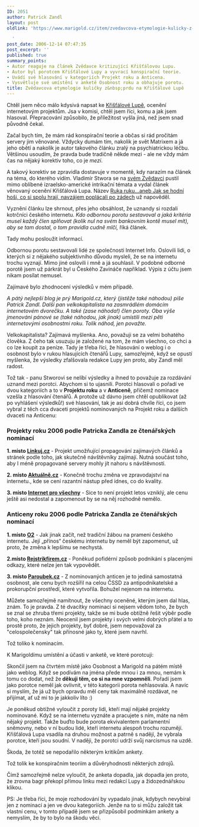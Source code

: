 ```yaml
---
ID: 2051
author: Patrick Zandl
layout: post
oldlink: 'https://www.marigold.cz/item/zvedavcova-etymologie-kulicky-z-prdu-na-kristalove-lupe

  '
post_date: 2006-12-14 07:47:35
post_excerpt: ''
published: true
summary_points:
- Autor reaguje na článek Zvědavce kritizující Křišťálovou Lupu.
- Autor byl porotcem Křišťálové Lupy a vyvrací konspirační teorie.
- Uvádí své hlasování v kategoriích Projekt roku a Anticena.
- Vysvětluje své umístění v anketě Osobnost roku a obhajuje porotu.
title: Zvědavcova etymologie kuličky z&nbsp;prdu na Křišťálové Lupě
---
```


<texy>Chtěl jsem něco málo kdysivá napsat ke <a href="http://kristalova.lupa.cz/vysledky/">Křišťálové Lupě</a>, ocenění internetovým projektům. Jsa v komisi, chtěl jsem říci, komu a jak jsem hlasoval. Přepracování způsobilo, že příležitost vyšla jiná, než jsem snad původně čekal. 

Začal bych tím, že mám rád konspirační teorie a občas si rád pročítám servery jim věnované. Vždycky dumám tím, nakolik je svět Matrixem a já jeho obětí a nakolik je autor takového článku zralý na psychiatrickou léčbu. Většinou usoudím, že pravda bude tradičně někde mezi - ale ne vždy mám čas na nějaký korektiv toho, co je <em>mezi</em>. 

A takový korektiv se zpravidla dostavuje v momentě, kdy narazím na článek na téma, do kterého vidím. Vladimír Stwora se na <a href="http://www.zvedavec.org">svém Zvědavci</a> pustil mimo oblíbené izraelsko-americké intrikační témata a vydal článek věnovaný ocenění Křišťálová Lupa. Název <a href="http://www.zvedavec.org/naokraj_1852.htm">Ruka ruku...aneb Jak se hodní hoši, co si spolu hrají, navzájem poplácali po zádech</a> už napověděl. 

Vyznění článku lze shrnout, přes jeho obsáhlost, že uznandy si rozdali kotrčníci českého internetu. <em>Kdo odbornou porotu sestavoval a jaká kritéria musel každý člen splňovat (kolik nul na svém bankovním kontě musel mít), aby se tam dostal, o tom pravidla cudně mlčí,</em> říká článek. 

Tady mohu posloužit informací. 

<!--more-->

Odbornou porotu sestavovali lidé ze společnosti Internet Info. Oslovili lidi, o kterých si z nějakého subjektivního důvodu mysleli, že se na internetu trochu vyznají. Mimo jiné oslovili i mně a já souhlasil. V podobné odborné porotě jsem už párkrát byl u Českého Zavináče například. Výpis z účtu jsem nikam posílat nemusel. 

Zajímavé bylo zhodnocení výsledků v mém případě. 

<em>A pátý nejlepší blog je prý Marigold.cz, který (jistěže také náhodou) píše Patrick Zandl. Další pan velkokapitalista na zasmrádlém domácím internetovém dvorečku. A také (zase náhoda!) člen poroty. Oba výše jmenováni pánové se (také náhodou, jak jinak) umístili mezi pěti internetovými osobnostmi roku. Tolik náhod, jen považte.</em>

Velkokapitalista? Zajímavá myšlenka. Ano, považuji se za velmi bohatého člověka. Z čeho tak usuzuju je založené na tom, že mám všechno, co chci a co lze koupit za peníze. Tady je třeba říci, že hlasování o weblog i o osobnost bylo v rukou hlasujících čtenářů Lupy, samozřejmě, když se opustí myšlenka, že výsledky zfalšovala redakce Lupy jen proto, aby Zandl měl radost. 

Tož tak - panu Stworovi se nelíbí výsledky a ihned to považuje za rozdávání uznand mezi porotci. Abychom si to ujasnili. Porotci hlasovali o pořadí ve dvou kategoriích a to v <strong>Projektu roku</strong> a v <strong>Anticeně</strong>, přičemž nominace vzešla z hlasování čtenářů. A protože už dávno jsem chtěl opublikovat (až po vyhlášení výsledků!) své hlasování, tak je asi dobrá chvíle říci, co jsem vybral z těch cca dvaceti projektů nominovaných na Projekt roku a dalších dvaceti na Anticenu:

<h3>Projekty roku 2006 podle Patricka Zandla ze čtenářských nominací</h3>

<strong>1. místo <a href="http://www.linkuj.cz">Linkuj.cz</a> </strong>-  Projekt umožňující propagování zajímavých článků a stránek podle toho, jak skutečně návštěvníky zajímají. Nutná součást toho, aby I méně propagované servery mohly jít nahoru s návštěvností. 

<strong>2. místo <a href="http://www.aktualne.cz">Aktuálně.cz</a></strong> - Konečně trochu změna ve zpravodajství na internetu., kde se cení razantní nástup před idnes, co do kvality. 

<strong>3. místo <a href="http://www.internetprovsechny.cz">Internet pro všechny</a></strong> - Sice to není projekt letos vzniklý, ale cenu ještě asi nedostal a zapomenout by se na něj rozhodně nemělo.

<h3>Anticeny roku 2006 podle Patricka Zandla ze čtenářských nominací</h3>

<strong>1. místo <a href="http://cz.o2.com">O2</a></strong> - Jak jinak začít, než tradiční žábou na prameni českého internetu. Její „přínos“ českému internetu by neměl být zapomenut, už proto, že změna k lepšímu se nechystá.

<strong>2.místo <a href="http://www.rejstrikfirem.cz">Rejstrikfirem.cz</a></strong> - Poněkud pofidérní způsob podnikání s placenými odkazy, které nelze jen tak vypovědět.

<strong>3. místo <a href="http://www.paroubek.cz">Paroubek.cz</a></strong> - Z nominovaných anticen je to jediná samostatná osobnost, ale cenu bych rozšířil na celou ČSSD za antipodnikatelské a prokorupční prostředí, které vytvořila. Bohužel nejenom na internetu.

Můžete samozřejmě namítnout, že všechny oceněné, kterým jsem dal hlas, znám. To je pravda. Z té dvacítky nominací si nejsem vědom toho, že bych se znal se zhruba třemi projekty, takže se mi bude obtížně řešit výběr podle toho, koho neznám. Neocenil jsem projekty i svých velmi dobrých přátel a to prostě proto, že jejich projekty, byť dobré, jsem nepovažoval za "celospolečensky" tak přínosné jako ty, které jsem navrhl. 

Tož toliko k nominacím. 

K Marigoldímu umístění a účasti v anketě, ve které porotcuji:

Skončil jsem na čtvrtém místě jako Osobnost a Marigold na pátém místě jako weblog. Když se podívám na jména přede mnou i za mnou, nemám k tomu co dodat, než že<strong> děkuji těm, co si na mne vzpomněli</strong>. Pořadí jsem jako porotce neměl jak ovlivnit, v této kategorii porota nehlasovala. A navíc si myslím, že já už bych opravdu měl ceny tak maximálně rozdávat, ne přijímat, ať už mi to je jakkoliv líto :)

Je poněkud obtížné vyloučit z poroty lidi, kteří mají nějaké projekty nominované. Když se na internetu vyznáte a pracujete s ním, máte na něm nějaký projekt. Takže buďto bude porota ekvivalentem parlamentní sněmovny, nebo v ní budou lidé, kteří internetu alespoň trochu rozumějí. Křišťálová Lupa vsadila na druhou možnost a patrně s nadějí, že vybrala porotce, kteří jsou soudní. V naději, že porotci udrží svůj narcismus na uzdě. 

Škoda, že totéž se nepodařilo  některým kritikům ankety. 

Tož tolik ke konspiračním teoriím a důvěryhodnosti některých zdrojů. 

Čímž samozřejmě nelze vyloučit, že anketa dopadla, jak dopadla jen proto, že zrovna bagr překopl přímou linku mezi redakcí Lupy a židozednářskou klikou.

PS: Je třeba říci, že moje rozhodování by vypadalo jinak, kdybych nevybíral jen z nominací a jen ve dvou kategoriích. Jenže na to si můžu založit tak vlastní cenu, v tomto případě jsem se přizpůsobil podmínkám ankety a nemyslím, že by to bylo na škodu věci.